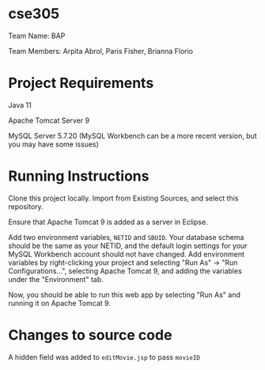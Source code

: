 # cse305

Team Name: BAP

Team Members: Arpita Abrol, Paris Fisher, Brianna Florio

# Project Requirements

Java 11

Apache Tomcat Server 9

MySQL Server 5.7.20 (MySQL Workbench can be a more recent version, but you may have some issues)

# Running Instructions

Clone this project locally. Import from Existing Sources, and select this repository. 

Ensure that Apache Tomcat 9 is added as a server in Eclipse.

Add two environment variables, ``NETID`` and ``SBUID``. Your database schema should be the same as your NETID, and the default login settings for your MySQL Workbench account should not have changed. Add environment variables by right-clicking your project and selecting "Run As" -> "Run Configurations...", selecting Apache Tomcat 9, and adding the variables under the "Environment" tab.

Now, you should be able to run this web app by selecting "Run As" and running it on Apache Tomcat 9.

# Changes to source code

A hidden field was added to ```editMovie.jsp``` to pass ```movieID```

